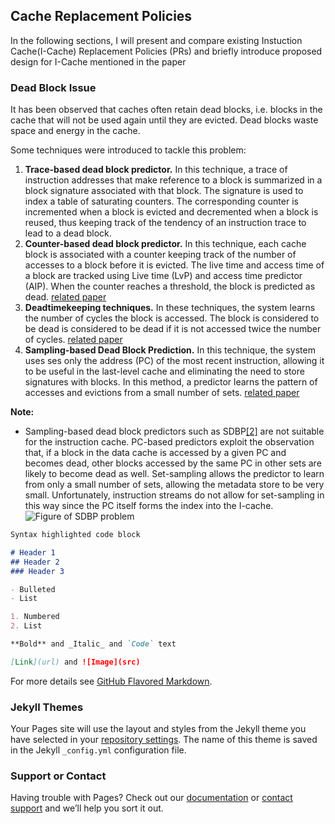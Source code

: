 ## Cache Replacement Policies

In the following sections, I will present and compare existing Instuction Cache(I-Cache) Replacement Policies (PRs) and briefly introduce proposed design for I-Cache mentioned in the paper


### Dead Block Issue

It has been observed that caches often retain dead blocks, i.e. blocks in the cache that will not be used again until they are evicted. Dead blocks waste
space and energy in the cache. 

Some techniques were introduced to tackle this problem:

1. **Trace-based dead block predictor.** In this technique, a trace of instruction addresses that make reference to a block is summarized in a block signature associated with that block. The signature is used to index a table of saturating counters. The corresponding counter is incremented when a block is evicted and
decremented when a block is reused, thus keeping track of the tendency of an instruction trace to lead to a dead block.
2. **Counter-based dead block predictor.**  In this technique, each cache block is associated with a counter keeping track of the number of accesses to a block before it is evicted. The live time and access time of a block are tracked using Live time (LvP) and access time predictor (AIP). When the counter reaches a threshold, the block is predicted as dead. [related paper](https://ieeexplore.ieee.org/document/4358260?section=abstract)
3. **Deadtimekeeping techniques.** In these techniques, the system learns the number of cycles the block is accessed. The block is considered to be dead is considered to be dead if it is not accessed twice the number of cycles. [related paper](https://dl.acm.org/doi/pdf/10.1145/545214.545239)
4. **Sampling-based Dead Block Prediction.** In this technique, the system uses ses only the address (PC) of the most recent instruction, allowing it to be useful in the last-level cache and eliminating the need to store signatures with blocks. In this method, a predictor learns the pattern of accesses and evictions from a
small number of sets. [related paper](https://ieeexplore.ieee.org/stamp/stamp.jsp?tp=&arnumber=5695535)

**__Note:__**
  - Sampling-based dead block predictors such as SDBP[[2]](https://ieeexplore.ieee.org/stamp/stamp.jsp?tp=&arnumber=5695535) are not suitable for the instruction cache. PC-based predictors exploit the observation that, if a block in the data cache is accessed by a given PC and becomes dead, other blocks accessed by the same PC in other sets are likely to become dead as well. Set-sampling allows the predictor to learn from only a small number of sets, allowing the metadata store to be very small. Unfortunately, instruction streams do not allow for set-sampling in this way since the PC itself forms the index into the I-cache.
![Figure of SDBP problem](https://github.com/shyngys-aitkazinov/ghrp.github.io/images/DeadBlockProblem.png)  

```markdown
Syntax highlighted code block

# Header 1
## Header 2
### Header 3

- Bulleted
- List

1. Numbered
2. List

**Bold** and _Italic_ and `Code` text

[Link](url) and ![Image](src)
```

For more details see [GitHub Flavored Markdown](https://guides.github.com/features/mastering-markdown/).

### Jekyll Themes

Your Pages site will use the layout and styles from the Jekyll theme you have selected in your [repository settings](https://github.com/shyngys-aitkazinov/shyngys-aitkazinov.github.io/settings). The name of this theme is saved in the Jekyll `_config.yml` configuration file.

### Support or Contact

Having trouble with Pages? Check out our [documentation](https://help.github.com/categories/github-pages-basics/) or [contact support](https://github.com/contact) and we’ll help you sort it out.
